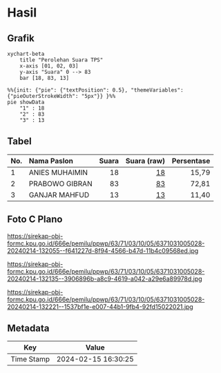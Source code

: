 # Hasil

## Grafik

```mermaid
xychart-beta
    title "Perolehan Suara TPS"
    x-axis [01, 02, 03]
    y-axis "Suara" 0 --> 83
    bar [18, 83, 13]
```

```mermaid
%%{init: {"pie": {"textPosition": 0.5}, "themeVariables": {"pieOuterStrokeWidth": "5px"}} }%%
pie showData
    "1" : 18
    "2" : 83
    "3" : 13
```

## Tabel

| No. | Nama Paslon    | Suara | Suara (raw) | Persentase |
|:--- |:-------------- | -----:| -----------:| ----------:|
| 1   | ANIES MUHAIMIN | 18    | [18][p-1]   | 15,79      |
| 2   | PRABOWO GIBRAN | 83    | [83][p-2]   | 72,81      |
| 3   | GANJAR MAHFUD  | 13    | [13][p-3]   | 11,40      |


[p-1]: https://github.com/gigit-pemilu/pemilu-2024-63-kalimantan-selatan/blob/main/pilpres/hitung-suara/sub/63-kalimantan-selatan/sub/71-kota-banjarmasin/sub/03-banjarmasin-barat/sub/1005-telawang/sub/028-tps/sub/paslon-1.txt
[p-2]: https://github.com/gigit-pemilu/pemilu-2024-63-kalimantan-selatan/blob/main/pilpres/hitung-suara/sub/63-kalimantan-selatan/sub/71-kota-banjarmasin/sub/03-banjarmasin-barat/sub/1005-telawang/sub/028-tps/sub/paslon-2.txt
[p-3]: https://github.com/gigit-pemilu/pemilu-2024-63-kalimantan-selatan/blob/main/pilpres/hitung-suara/sub/63-kalimantan-selatan/sub/71-kota-banjarmasin/sub/03-banjarmasin-barat/sub/1005-telawang/sub/028-tps/sub/paslon-3.txt

## Foto C Plano

https://sirekap-obj-formc.kpu.go.id/666e/pemilu/ppwp/63/71/03/10/05/6371031005028-20240214-132055--f641227d-8f94-4566-b47d-11b4c09568ed.jpg

https://sirekap-obj-formc.kpu.go.id/666e/pemilu/ppwp/63/71/03/10/05/6371031005028-20240214-132135--3906896b-a8c9-4619-a042-a29e6a89978d.jpg

https://sirekap-obj-formc.kpu.go.id/666e/pemilu/ppwp/63/71/03/10/05/6371031005028-20240214-132221--1537bf1e-e007-44b1-9fb4-92fd15022021.jpg


## Metadata

| Key        | Value               |
| ---------- | ------------------- |
| Time Stamp | 2024-02-15 16:30:25 |



